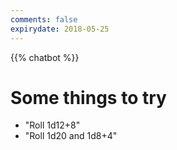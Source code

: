 ```yaml
---
comments: false
expirydate: 2018-05-25
---
```

{{% chatbot %}}
# Some things to try

- "Roll 1d12+8"
- "Roll 1d20 and 1d8+4"